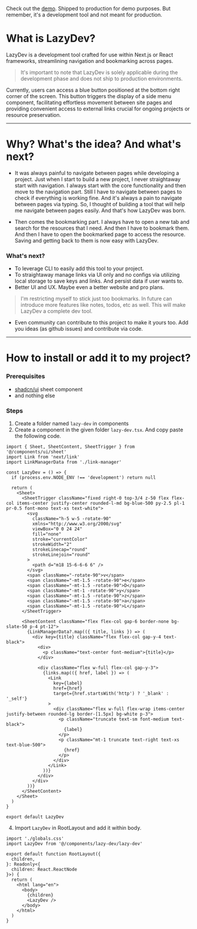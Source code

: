Check out the [demo](https://lazy-dev.vercel.app/). Shipped to production for demo purposes. But remember, it's a development tool and not meant for production.

# What is LazyDev?

LazyDev is a development tool crafted for use within Next.js or React frameworks, streamlining navigation and bookmarking across pages.

> It's important to note that LazyDev is solely applicable during the development phase and does not ship to production environments.

Currently, users can access a blue button positioned at the bottom right corner of the screen. This button triggers the display of a side menu component, facilitating effortless movement between site pages and providing convenient access to external links crucial for ongoing projects or resource preservation.

---

# Why? What's the idea? And what's next?

- It was always painful to navigate between pages while developing a project. Just when I start to build a new project, I never straightaway start with navigation. I always start with the core functionality and then move to the navigation part. Still I have to navigate between pages to check if everything is working fine. And it's always a pain to navigate between pages via typing. So, I thought of building a tool that will help me navigate between pages easily. And that's how LazyDev was born.

- Then comes the bookmarking part. I always have to open a new tab and search for the resources that I need. And then I have to bookmark them. And then I have to open the bookmarked page to access the resource. Saving and getting back to them is now easy with LazyDev.

### What's next?

- To leverage CLI to easily add this tool to your project.
- To straightaway manage links via UI only and no configs via utilizing local storage to save keys and links. And persist data if user wants to.
- Better UI and UX. Maybe even a better website and pro plans.

> I'm restricting myself to stick just too bookmarks. In future can introduce more features like notes, todos, etc as well. This will make LazyDev a complete dev tool.

- Even community can contribute to this project to make it yours too. Add you ideas (as github issues) and contribute via code.

---

# How to install or add it to my project?

### Prerequisites

- [shadcn/ui](https://ui.shadcn.com/docs/components/sheet) sheet component
- and nothing else

### Steps

1. Create a folder named `lazy-dev` in components
2. Create a component in the given folder `lazy-dev.tsx`. And copy paste the following code.

```tsx
import { Sheet, SheetContent, SheetTrigger } from '@/components/ui/sheet'
import Link from 'next/link'
import LinkManagerData from './link-manager'

const LazyDev = () => {
  if (process.env.NODE_ENV !== 'development') return null

  return (
    <Sheet>
      <SheetTrigger className="fixed right-0 top-3/4 z-50 flex flex-col items-center justify-center rounded-l-md bg-blue-500 py-2.5 pl-1 pr-0.5 font-mono text-xs text-white">
        <svg
          className="h-5 w-5 -rotate-90"
          xmlns="http://www.w3.org/2000/svg"
          viewBox="0 0 24 24"
          fill="none"
          stroke="currentColor"
          strokeWidth="2"
          strokeLinecap="round"
          strokeLinejoin="round"
        >
          <path d="m18 15-6-6-6 6" />
        </svg>
        <span className="-rotate-90">v</span>
        <span className="-mt-1.5 -rotate-90">e</span>
        <span className="-mt-1.5 -rotate-90">D</span>
        <span className="-mt-1 -rotate-90">y</span>
        <span className="-mt-1.5 -rotate-90">z</span>
        <span className="-mt-1.5 -rotate-90">a</span>
        <span className="-mt-1.5 -rotate-90">L</span>
      </SheetTrigger>

      <SheetContent className="flex flex-col gap-6 border-none bg-slate-50 p-4 pt-12">
        {LinkManagerData?.map(({ title, links }) => (
          <div key={title} className="flex flex-col gap-y-4 text-black">
            <div>
              <p className="text-center font-medium">{title}</p>
            </div>

            <div className="flex w-full flex-col gap-y-3">
              {links.map(({ href, label }) => (
                <Link
                  key={label}
                  href={href}
                  target={href.startsWith('http') ? '_blank' : '_self'}
                >
                  <div className="flex w-full flex-wrap items-center justify-between rounded-lg border-[1.5px] bg-white p-3">
                    <p className="truncate text-sm font-medium text-black">
                      {label}
                    </p>
                    <p className="mt-1 truncate text-right text-xs text-blue-500">
                      {href}
                    </p>
                  </div>
                </Link>
              ))}
            </div>
          </div>
        ))}
      </SheetContent>
    </Sheet>
  )
}

export default LazyDev
```

4. Import `LazyDev` in RootLayout and add it within body.

```tsx
import './globals.css'
import LazyDev from '@/components/lazy-dev/lazy-dev'

export default function RootLayout({
  children,
}: Readonly<{
  children: React.ReactNode
}>) {
  return (
    <html lang="en">
      <body>
        {children}
        <LazyDev />
      </body>
    </html>
  )
}
```
